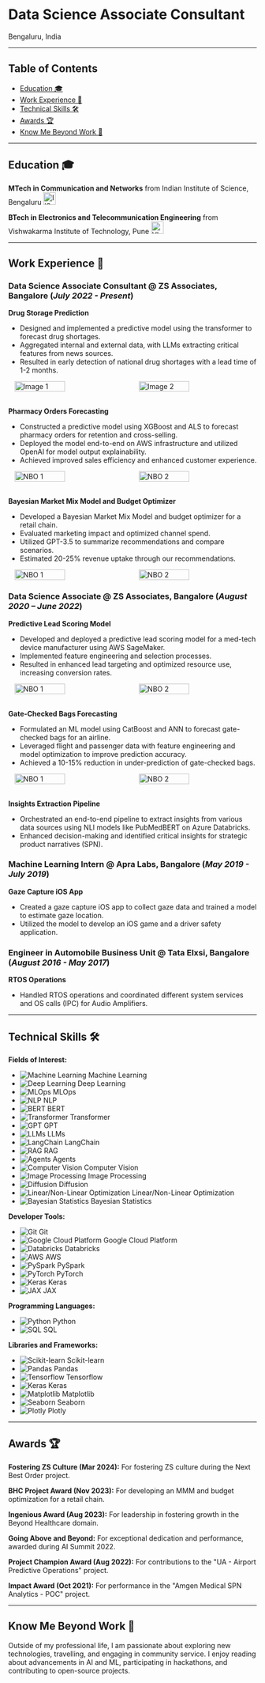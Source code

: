 # Data Science Associate Consultant
Bengaluru, India

---

## Table of Contents
- [Education 🎓](#education-)
- [Work Experience 💼](#work-experience-)
- [Technical Skills 🛠️](#technical-skills)
- [Awards 🏆](#awards-)
- [Know Me Beyond Work 🌟](#know-me-beyond-work-)
  
---

## Education 🎓 

**MTech in Communication and Networks** from Indian Institute of Science, Bengaluru <img src="assets/College Logo/IIsc Logo.jpg" alt="IISc Logo" width="25"/>

**BTech in Electronics and Telecommunication Engineering** from Vishwakarma Institute of Technology, Pune <img src="assets/College Logo/VIT_Pune_Logo.png" alt="VIT Logo" width="25"/>

---

## Work Experience 💼

### Data Science Associate Consultant @ ZS Associates, Bangalore (_July 2022 - Present_)

**Drug Storage Prediction**
  - Designed and implemented a predictive model using the transformer to forecast drug shortages.
  - Aggregated internal and external data, with LLMs extracting critical features from news sources.
  - Resulted in early detection of national drug shortages with a lead time of 1-2 months.

 <div style="display: flex; justify-content: space-around;">
  <img src="assets/Supply_chain_Disruption.webp" alt="Image 1" style="width: 45%;"/>
  <img src="assets/transfomer_3d.webp" alt="Image 2" style="width: 45%;"/>
</div>
<br/>

**Pharmacy Orders Forecasting**
  - Constructed a predictive model using XGBoost and ALS to forecast pharmacy orders for retention and cross-selling.
  - Deployed the model end-to-end on AWS infrastructure and utilized OpenAI for model output explainability.
  - Achieved improved sales efficiency and enhanced customer experience.
    
<div style="display: flex; justify-content: space-around;">
  <img src="assets/NBO/pharmacy_orders_square.webp" alt="NBO 1" style="width: 45%;"/>
  <img src="assets/NBO/aws_square.webp" alt="NBO 2" style="width: 45%;"/>
</div>
<br>

**Bayesian Market Mix Model and Budget Optimizer**
  - Developed a Bayesian Market Mix Model and budget optimizer for a retail chain.
  - Evaluated marketing impact and optimized channel spend.
  - Utilized GPT-3.5 to summarize recommendations and compare scenarios.
  - Estimated 20-25% revenue uptake through our recommendations.

<div style="display: flex; justify-content: space-around;">
  <img src="assets/MMM/BMMM.webp" alt="NBO 1" style="width: 45%;"/>
  <img src="assets/MMM/BS_Stats.webp" alt="NBO 2" style="width: 45%;"/>
</div>

### Data Science Associate @ ZS Associates, Bangalore (_August 2020 – June 2022_)

**Predictive Lead Scoring Model**
  - Developed and deployed a predictive lead scoring model for a med-tech device manufacturer using AWS SageMaker.
  - Implemented feature engineering and selection processes.
  - Resulted in enhanced lead targeting and optimized resource use, increasing conversion rates.
    
<div style="display: flex; justify-content: space-around;">
  <img src="assets/Lead_Scoring/Lead_Scoring.webp" alt="NBO 1" style="width: 45%;"/>
  <img src="assets/Lead_Scoring/Random_Forest.webp" alt="NBO 2" style="width: 45%;"/>
</div>
<br>

**Gate-Checked Bags Forecasting**
  - Formulated an ML model using CatBoost and ANN to forecast gate-checked bags for an airline.
  - Leveraged flight and passenger data with feature engineering and model optimization to improve prediction accuracy.
  - Achieved a 10-15% reduction in under-prediction of gate-checked bags.
<div style="display: flex; justify-content: space-around;">
  <img src="assets/Gate_Checked_Bags/Gate_Checked_Bag.webp" alt="NBO 1" style="width: 45%;"/>
  <img src="assets/Gate_Checked_Bags/Catboost.webp" alt="NBO 2" style="width: 45%;"/>
</div>
<br>

**Insights Extraction Pipeline**
  - Orchestrated an end-to-end pipeline to extract insights from various data sources using NLI models like PubMedBERT on Azure Databricks.
  - Enhanced decision-making and identified critical insights for strategic product narratives (SPN).

### Machine Learning Intern @ Apra Labs, Bangalore (_May 2019 - July 2019_)

**Gaze Capture iOS App**
  - Created a gaze capture iOS app to collect gaze data and trained a model to estimate gaze location.
  - Utilized the model to develop an iOS game and a driver safety application.

### Engineer in Automobile Business Unit @ Tata Elxsi, Bangalore (_August 2016 - May 2017_)

**RTOS Operations**
  - Handled RTOS operations and coordinated different system services and OS calls (IPC) for Audio Amplifiers.
    
---

## Technical Skills 🛠️ <a id="technical-skills"></a>

**Fields of Interest:**  
- ![Machine Learning](https://img.icons8.com/color/48/000000/machine-learning.png) Machine Learning
- ![Deep Learning](https://img.icons8.com/color/48/000000/artificial-intelligence.png) Deep Learning
- ![MLOps](https://img.icons8.com/color/48/000000/robot-2.png) MLOps
- ![NLP](https://img.icons8.com/color/48/000000/natural-language.png) NLP
- ![BERT](https://img.icons8.com/color/48/000000/neural-network.png) BERT
- ![Transformer](https://img.icons8.com/color/48/000000/transformer.png) Transformer
- ![GPT](https://img.icons8.com/color/48/000000/chatbot.png) GPT
- ![LLMs](https://img.icons8.com/color/48/000000/large-language-model.png) LLMs
- ![LangChain](https://img.icons8.com/color/48/000000/link.png) LangChain
- ![RAG](https://img.icons8.com/color/48/000000/research.png) RAG
- ![Agents](https://img.icons8.com/color/48/000000/agent.png) Agents
- ![Computer Vision](https://img.icons8.com/color/48/000000/computer-vision.png) Computer Vision
- ![Image Processing](https://img.icons8.com/color/48/000000/image.png) Image Processing
- ![Diffusion](https://img.icons8.com/color/48/000000/diffuse.png) Diffusion
- ![Linear/Non-Linear Optimization](https://img.icons8.com/color/48/000000/optimization.png) Linear/Non-Linear Optimization
- ![Bayesian Statistics](https://img.icons8.com/color/48/000000/statistics.png) Bayesian Statistics

**Developer Tools:**  
- ![Git](https://img.icons8.com/color/48/000000/git.png) Git
- ![Google Cloud Platform](https://img.icons8.com/color/48/000000/google-cloud.png) Google Cloud Platform
- ![Databricks](https://img.icons8.com/color/48/000000/databricks.png) Databricks
- ![AWS](https://img.icons8.com/color/48/000000/amazon-web-services.png) AWS
- ![PySpark](https://img.icons8.com/color/48/000000/spark.png) PySpark
- ![PyTorch](https://img.icons8.com/color/48/000000/pytorch.png) PyTorch
- ![Keras](https://img.icons8.com/color/48/000000/keras.png) Keras
- ![JAX](https://img.icons8.com/color/48/000000/jax.png) JAX

**Programming Languages:**  
- ![Python](https://img.icons8.com/color/48/000000/python.png) Python
- ![SQL](https://img.icons8.com/color/48/000000/sql.png) SQL

**Libraries and Frameworks:**  
- ![Scikit-learn](https://img.icons8.com/color/48/000000/scikit-learn.png) Scikit-learn
- ![Pandas](https://img.icons8.com/color/48/000000/pandas.png) Pandas
- ![Tensorflow](https://img.icons8.com/color/48/000000/tensorflow.png) Tensorflow
- ![Keras](https://img.icons8.com/color/48/000000/keras.png) Keras
- ![Matplotlib](https://img.icons8.com/color/48/000000/matplotlib.png) Matplotlib
- ![Seaborn](https://img.icons8.com/color/48/000000/seaborn.png) Seaborn
- ![Plotly](https://img.icons8.com/color/48/000000/plotly.png) Plotly
---

## Awards 🏆

**Fostering ZS Culture (Mar 2024):** For fostering ZS culture during the Next Best Order project.

**BHC Project Award (Nov 2023):** For developing an MMM and budget optimization for a retail chain.

**Ingenious Award (Aug 2023):** For leadership in fostering growth in the Beyond Healthcare domain.

**Going Above and Beyond:** For exceptional dedication and performance, awarded during AI Summit 2022.

**Project Champion Award (Aug 2022):** For contributions to the "UA - Airport Predictive Operations" project.

**Impact Award (Oct 2021):** For performance in the "Amgen Medical SPN Analytics - POC" project.

---

## Know Me Beyond Work 🌟

Outside of my professional life, I am passionate about exploring new technologies, travelling, and engaging in community service. I enjoy reading about advancements in AI and ML, participating in hackathons, and contributing to open-source projects.
